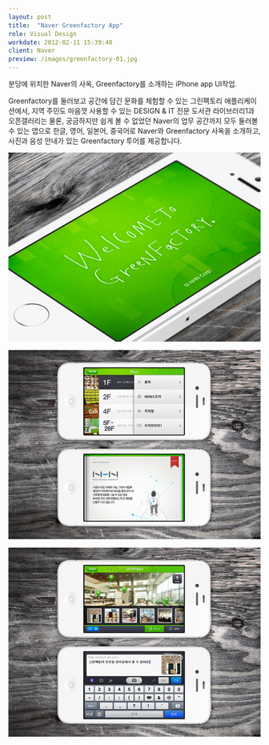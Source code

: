 ```yaml
---
layout: post
title:  "Naver Greenfactory App"
role: Visual Design
workdate: 2012-02-11 15:39:40
client: Naver
preview: /images/greenfactory-01.jpg
---
```


분당에 위치한 Naver의 사옥, Greenfactory를 소개하는 iPhone app UI작업.

Greenfactory를 둘러보고 공간에 담긴 문화를 체험할 수 있는 그린팩토리 애플리케이션에서, 지역 주민도 마음껏 사용할 수 있는 DESIGN & IT 전문 도서관 라이브러리1과 오픈갤러리는 물론, 궁금하지만 쉽게 볼 수 없었던 Naver의 업무 공간까지 모두 둘러볼 수 있는 앱으로 한글, 영어, 일본어, 중국어로 Naver와 Greenfactory 사옥을 소개하고, 사진과 음성 안내가 있는 Greenfactory 투어를 제공합니다.

![Picture 1](/images/greenfactory-01.jpg)

![Picture 2](/images/greenfactory-02.jpg)

![Picture 3](/images/greenfactory-03.jpg)
